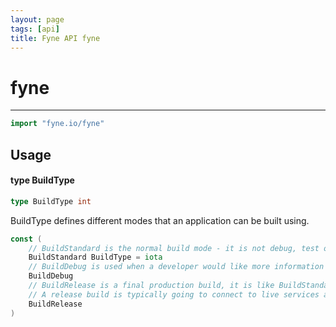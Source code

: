 ```yaml
---
layout: page
tags: [api]
title: Fyne API fyne
---
```


# fyne
---
```go
import "fyne.io/fyne"
```

## Usage

#### type BuildType

```go
type BuildType int
```

BuildType defines different modes that an application can be built using.

```go
const (
	// BuildStandard is the normal build mode - it is not debug, test or release mode.
	BuildStandard BuildType = iota
	// BuildDebug is used when a developer would like more information and visual output for app debugging.
	BuildDebug
	// BuildRelease is a final production build, it is like BuildStandard but will use distribution certificates.
	// A release build is typically going to connect to live services and is not usually used during development.
	BuildRelease
)
```
